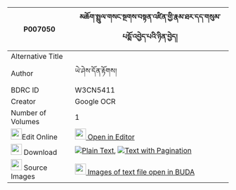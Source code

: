 |P007050|མཆོག་སྤྲུལ་གསང་སྔགས་བསྟན་འཛིན་གྱི་རྣམ་ཐར་དད་གསུམ་པདྨོ་འབྱེད་པའི་ཉིན་བྱེད། 
| --- | --- 
|Alternative Title |
|Author| ཡེ་ཤེས་དོན་རྟོགས།
|BDRC ID | W3CN5411
|Creator | Google OCR
|Number of Volumes| 1
|<img width="25" src="https://img.icons8.com/color/25/000000/edit-property.png">Edit Online| [<img width="25" src="https://avatars.githubusercontent.com/u/45091458?s=200&v=4"> Open in Editor](http://editor.openpecha.org/P007050)
|<img width="25" src="https://img.icons8.com/fluent/48/000000/download-2.png"/>  Download | [![](https://img.icons8.com/color/20/000000/txt.png)Plain Text](https://github.com/Openpecha/P007050/releases/download/v1/choktrul_sangngak_tendzin_gyi__plain_P007050.zip), [![](https://img.icons8.com/color/20/000000/txt.png)Text with Pagination](https://github.com/Openpecha/P007050/releases/download/v1/choktrul_sangngak_tendzin_gyi__pages_P007050.zip)
|<img width="25" src="https://img.icons8.com/plasticine/100/000000/pictures-folder.png"/>  Source Images | [<img width="25" src="https://library.bdrc.io/icons/BUDA-small.svg"> Images of text file open in BUDA](https://library.bdrc.io/show/bdr:W3CN5411)